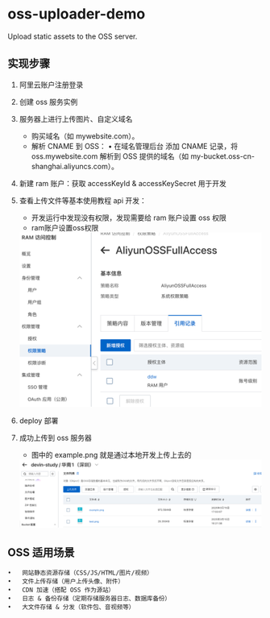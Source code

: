 # oss-uploader-demo
Upload static assets to the OSS server.

## 实现步骤
1. 阿里云账户注册登录

2. 创建 oss 服务实例

3. 服务器上进行上传图片、自定义域名
    - 购买域名（如 mywebsite.com）。
    - 解析 CNAME 到 OSS：
        • 在域名管理后台 添加 CNAME 记录，将 oss.mywebsite.com 解析到 OSS 提供的域名（如 my-bucket.oss-cn-shanghai.aliyuncs.com）。

4. 新建 ram 账户：获取 accessKeyId & accessKeySecret 用于开发

5. 查看上传文件等基本使用教程 api 开发：
    - 开发运行中发现没有权限，发现需要给 ram 账户设置 oss 权限
    - ram账户设置oss权限
    <img src="ossAccess.png" width="500">

6. deploy 部署

7. 成功上传到 oss 服务器
    - 图中的 example.png 就是通过本地开发上传上去的
    <img src="exampleOss.png" width="500">



## OSS 适用场景
	•	网站静态资源存储（CSS/JS/HTML/图片/视频）
	•	文件上传存储（用户上传头像、附件）
	•	CDN 加速（搭配 OSS 作为源站）
	•	日志 & 备份存储（定期存储服务器日志、数据库备份）
	•	大文件存储 & 分发（软件包、音视频等）

